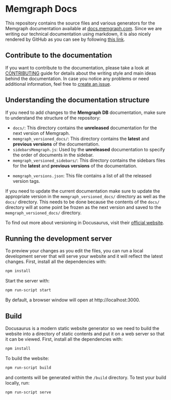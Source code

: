 # Memgraph Docs

This repository contains the source files and various generators for the
Memgraph documentation available at
[docs.memgraph.com](https://docs.memgraph.com). Since we are writing our
technical documentation using markdown, it is also nicely rendered by GitHub as
you can see by following [this
link](https://github.com/memgraph/docs/blob/master/docs/overview.md).

## Contribute to the documentation

If you want to contribute to the documentation, please take a look at
[CONTRIBUTING](CONTRIBUTING.md) guide for details about the writing style and
main ideas behind the documentation. In case you notice any problems or need additional
information, feel free to [create an issue](https://github.com/memgraph/docs/issues).

## Understanding the documentation structure

If you need to add changes to the **Memgraph DB** documentation, make sure to understand 
the structure of the repository:
* `docs/`: This directory contains the **unreleased** documentation for the next version of Memgraph.
* `memgraph_versioned_docs/`: This directory contains the **latest** and **previous versions** of 
the documentation.
* `sidebarsMemgraph.js`: Used by the **unreleased** documentation to specify the order of 
documents in the sidebar.
* `memgraph_versioned_sidebars/`: This directory contains the sidebars files for the **latest** and 
**previous versions** of the documentation.
+ `memgraph_versions.json`: This file contains a list of all the released version tags.

If you need to update the current documentation make sure to update the appropriate version 
in the `memgraph_versioned_docs/` directory as well as the `docs/` directory. This needs to be done 
because the contents of the `docs/` directory will at some point be frozen as the next version and
saved to the `memgraph_versioned_docs/` directory. 

To find out more about versioning in Docusaurus, visit their [official website](https://docusaurus.io/docs/versioning).

## Running the development server

To preview your changes as you edit the files, you can run a local development server 
that will serve your website and it will reflect the latest changes.
First, install all the dependencies with:

```bash
npm install
```

Start the server with:

```bash
npm run-script start
```

By default, a browser window will open at http://localhost:3000.

## Build

Docusaurus is a modern static website generator so we need to build the website into a 
directory of static contents and put it on a web server so that it can be viewed. 
First, install all the dependencies with:

```bash
npm install
```

To build the website:

```bash
npm run-script build
```

and contents will be generated within the `/build` directory. 
To test your build locally, run:

```bash
npm run-script serve
```
